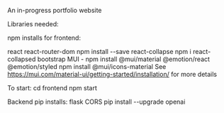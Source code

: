 An in-progress portfolio website

Libraries needed:

npm installs for frontend:

react
react-router-dom
npm install --save react-collapse
npm i react-collapsed
bootstrap
MUI -
npm install @mui/material @emotion/react @emotion/styled
npm install @mui/icons-material
See https://mui.com/material-ui/getting-started/installation/ for more details

To start:
cd frontend
npm start

Backend pip installs:
flask CORS
pip install --upgrade openai